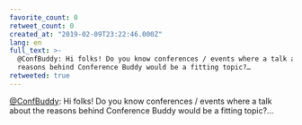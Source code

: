 ```yaml
---
favorite_count: 0
retweet_count: 0
created_at: "2019-02-09T23:22:46.000Z"
lang: en
full_text: >-
  @ConfBuddy: Hi folks! Do you know conferences / events where a talk about the
  reasons behind Conference Buddy would be a fitting topic?…
retweeted: true
---
```


[@ConfBuddy](https://twitter.com/ConfBuddy): Hi folks! Do you know conferences /
events where a talk about the reasons behind Conference Buddy would be a fitting
topic?…
